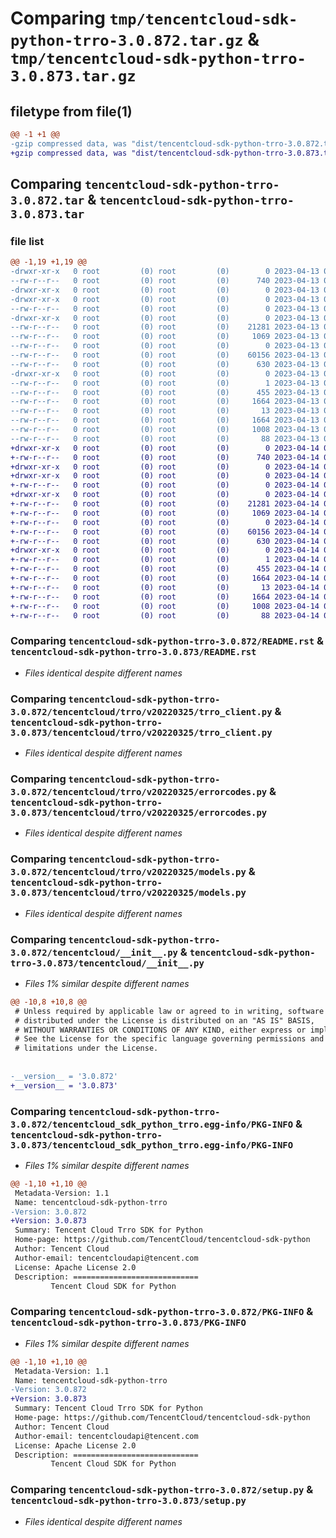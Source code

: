 # Comparing `tmp/tencentcloud-sdk-python-trro-3.0.872.tar.gz` & `tmp/tencentcloud-sdk-python-trro-3.0.873.tar.gz`

## filetype from file(1)

```diff
@@ -1 +1 @@
-gzip compressed data, was "dist/tencentcloud-sdk-python-trro-3.0.872.tar", last modified: Thu Apr 13 01:07:38 2023, max compression
+gzip compressed data, was "dist/tencentcloud-sdk-python-trro-3.0.873.tar", last modified: Fri Apr 14 01:00:28 2023, max compression
```

## Comparing `tencentcloud-sdk-python-trro-3.0.872.tar` & `tencentcloud-sdk-python-trro-3.0.873.tar`

### file list

```diff
@@ -1,19 +1,19 @@
-drwxr-xr-x   0 root         (0) root         (0)        0 2023-04-13 01:07:38.000000 tencentcloud-sdk-python-trro-3.0.872/
--rw-r--r--   0 root         (0) root         (0)      740 2023-04-13 01:07:38.000000 tencentcloud-sdk-python-trro-3.0.872/README.rst
-drwxr-xr-x   0 root         (0) root         (0)        0 2023-04-13 01:07:38.000000 tencentcloud-sdk-python-trro-3.0.872/tencentcloud/
-drwxr-xr-x   0 root         (0) root         (0)        0 2023-04-13 01:07:38.000000 tencentcloud-sdk-python-trro-3.0.872/tencentcloud/trro/
--rw-r--r--   0 root         (0) root         (0)        0 2023-04-13 01:07:38.000000 tencentcloud-sdk-python-trro-3.0.872/tencentcloud/trro/__init__.py
-drwxr-xr-x   0 root         (0) root         (0)        0 2023-04-13 01:07:38.000000 tencentcloud-sdk-python-trro-3.0.872/tencentcloud/trro/v20220325/
--rw-r--r--   0 root         (0) root         (0)    21281 2023-04-13 01:07:38.000000 tencentcloud-sdk-python-trro-3.0.872/tencentcloud/trro/v20220325/trro_client.py
--rw-r--r--   0 root         (0) root         (0)     1069 2023-04-13 01:07:38.000000 tencentcloud-sdk-python-trro-3.0.872/tencentcloud/trro/v20220325/errorcodes.py
--rw-r--r--   0 root         (0) root         (0)        0 2023-04-13 01:07:38.000000 tencentcloud-sdk-python-trro-3.0.872/tencentcloud/trro/v20220325/__init__.py
--rw-r--r--   0 root         (0) root         (0)    60156 2023-04-13 01:07:38.000000 tencentcloud-sdk-python-trro-3.0.872/tencentcloud/trro/v20220325/models.py
--rw-r--r--   0 root         (0) root         (0)      630 2023-04-13 01:07:38.000000 tencentcloud-sdk-python-trro-3.0.872/tencentcloud/__init__.py
-drwxr-xr-x   0 root         (0) root         (0)        0 2023-04-13 01:07:38.000000 tencentcloud-sdk-python-trro-3.0.872/tencentcloud_sdk_python_trro.egg-info/
--rw-r--r--   0 root         (0) root         (0)        1 2023-04-13 01:07:38.000000 tencentcloud-sdk-python-trro-3.0.872/tencentcloud_sdk_python_trro.egg-info/dependency_links.txt
--rw-r--r--   0 root         (0) root         (0)      455 2023-04-13 01:07:38.000000 tencentcloud-sdk-python-trro-3.0.872/tencentcloud_sdk_python_trro.egg-info/SOURCES.txt
--rw-r--r--   0 root         (0) root         (0)     1664 2023-04-13 01:07:38.000000 tencentcloud-sdk-python-trro-3.0.872/tencentcloud_sdk_python_trro.egg-info/PKG-INFO
--rw-r--r--   0 root         (0) root         (0)       13 2023-04-13 01:07:38.000000 tencentcloud-sdk-python-trro-3.0.872/tencentcloud_sdk_python_trro.egg-info/top_level.txt
--rw-r--r--   0 root         (0) root         (0)     1664 2023-04-13 01:07:38.000000 tencentcloud-sdk-python-trro-3.0.872/PKG-INFO
--rw-r--r--   0 root         (0) root         (0)     1008 2023-04-13 01:07:38.000000 tencentcloud-sdk-python-trro-3.0.872/setup.py
--rw-r--r--   0 root         (0) root         (0)       88 2023-04-13 01:07:38.000000 tencentcloud-sdk-python-trro-3.0.872/setup.cfg
+drwxr-xr-x   0 root         (0) root         (0)        0 2023-04-14 01:00:28.000000 tencentcloud-sdk-python-trro-3.0.873/
+-rw-r--r--   0 root         (0) root         (0)      740 2023-04-14 01:00:28.000000 tencentcloud-sdk-python-trro-3.0.873/README.rst
+drwxr-xr-x   0 root         (0) root         (0)        0 2023-04-14 01:00:28.000000 tencentcloud-sdk-python-trro-3.0.873/tencentcloud/
+drwxr-xr-x   0 root         (0) root         (0)        0 2023-04-14 01:00:28.000000 tencentcloud-sdk-python-trro-3.0.873/tencentcloud/trro/
+-rw-r--r--   0 root         (0) root         (0)        0 2023-04-14 01:00:28.000000 tencentcloud-sdk-python-trro-3.0.873/tencentcloud/trro/__init__.py
+drwxr-xr-x   0 root         (0) root         (0)        0 2023-04-14 01:00:28.000000 tencentcloud-sdk-python-trro-3.0.873/tencentcloud/trro/v20220325/
+-rw-r--r--   0 root         (0) root         (0)    21281 2023-04-14 01:00:28.000000 tencentcloud-sdk-python-trro-3.0.873/tencentcloud/trro/v20220325/trro_client.py
+-rw-r--r--   0 root         (0) root         (0)     1069 2023-04-14 01:00:28.000000 tencentcloud-sdk-python-trro-3.0.873/tencentcloud/trro/v20220325/errorcodes.py
+-rw-r--r--   0 root         (0) root         (0)        0 2023-04-14 01:00:28.000000 tencentcloud-sdk-python-trro-3.0.873/tencentcloud/trro/v20220325/__init__.py
+-rw-r--r--   0 root         (0) root         (0)    60156 2023-04-14 01:00:28.000000 tencentcloud-sdk-python-trro-3.0.873/tencentcloud/trro/v20220325/models.py
+-rw-r--r--   0 root         (0) root         (0)      630 2023-04-14 01:00:28.000000 tencentcloud-sdk-python-trro-3.0.873/tencentcloud/__init__.py
+drwxr-xr-x   0 root         (0) root         (0)        0 2023-04-14 01:00:28.000000 tencentcloud-sdk-python-trro-3.0.873/tencentcloud_sdk_python_trro.egg-info/
+-rw-r--r--   0 root         (0) root         (0)        1 2023-04-14 01:00:28.000000 tencentcloud-sdk-python-trro-3.0.873/tencentcloud_sdk_python_trro.egg-info/dependency_links.txt
+-rw-r--r--   0 root         (0) root         (0)      455 2023-04-14 01:00:28.000000 tencentcloud-sdk-python-trro-3.0.873/tencentcloud_sdk_python_trro.egg-info/SOURCES.txt
+-rw-r--r--   0 root         (0) root         (0)     1664 2023-04-14 01:00:28.000000 tencentcloud-sdk-python-trro-3.0.873/tencentcloud_sdk_python_trro.egg-info/PKG-INFO
+-rw-r--r--   0 root         (0) root         (0)       13 2023-04-14 01:00:28.000000 tencentcloud-sdk-python-trro-3.0.873/tencentcloud_sdk_python_trro.egg-info/top_level.txt
+-rw-r--r--   0 root         (0) root         (0)     1664 2023-04-14 01:00:28.000000 tencentcloud-sdk-python-trro-3.0.873/PKG-INFO
+-rw-r--r--   0 root         (0) root         (0)     1008 2023-04-14 01:00:28.000000 tencentcloud-sdk-python-trro-3.0.873/setup.py
+-rw-r--r--   0 root         (0) root         (0)       88 2023-04-14 01:00:28.000000 tencentcloud-sdk-python-trro-3.0.873/setup.cfg
```

### Comparing `tencentcloud-sdk-python-trro-3.0.872/README.rst` & `tencentcloud-sdk-python-trro-3.0.873/README.rst`

 * *Files identical despite different names*

### Comparing `tencentcloud-sdk-python-trro-3.0.872/tencentcloud/trro/v20220325/trro_client.py` & `tencentcloud-sdk-python-trro-3.0.873/tencentcloud/trro/v20220325/trro_client.py`

 * *Files identical despite different names*

### Comparing `tencentcloud-sdk-python-trro-3.0.872/tencentcloud/trro/v20220325/errorcodes.py` & `tencentcloud-sdk-python-trro-3.0.873/tencentcloud/trro/v20220325/errorcodes.py`

 * *Files identical despite different names*

### Comparing `tencentcloud-sdk-python-trro-3.0.872/tencentcloud/trro/v20220325/models.py` & `tencentcloud-sdk-python-trro-3.0.873/tencentcloud/trro/v20220325/models.py`

 * *Files identical despite different names*

### Comparing `tencentcloud-sdk-python-trro-3.0.872/tencentcloud/__init__.py` & `tencentcloud-sdk-python-trro-3.0.873/tencentcloud/__init__.py`

 * *Files 1% similar despite different names*

```diff
@@ -10,8 +10,8 @@
 # Unless required by applicable law or agreed to in writing, software
 # distributed under the License is distributed on an "AS IS" BASIS,
 # WITHOUT WARRANTIES OR CONDITIONS OF ANY KIND, either express or implied.
 # See the License for the specific language governing permissions and
 # limitations under the License.
 
 
-__version__ = '3.0.872'
+__version__ = '3.0.873'
```

### Comparing `tencentcloud-sdk-python-trro-3.0.872/tencentcloud_sdk_python_trro.egg-info/PKG-INFO` & `tencentcloud-sdk-python-trro-3.0.873/tencentcloud_sdk_python_trro.egg-info/PKG-INFO`

 * *Files 1% similar despite different names*

```diff
@@ -1,10 +1,10 @@
 Metadata-Version: 1.1
 Name: tencentcloud-sdk-python-trro
-Version: 3.0.872
+Version: 3.0.873
 Summary: Tencent Cloud Trro SDK for Python
 Home-page: https://github.com/TencentCloud/tencentcloud-sdk-python
 Author: Tencent Cloud
 Author-email: tencentcloudapi@tencent.com
 License: Apache License 2.0
 Description: ============================
         Tencent Cloud SDK for Python
```

### Comparing `tencentcloud-sdk-python-trro-3.0.872/PKG-INFO` & `tencentcloud-sdk-python-trro-3.0.873/PKG-INFO`

 * *Files 1% similar despite different names*

```diff
@@ -1,10 +1,10 @@
 Metadata-Version: 1.1
 Name: tencentcloud-sdk-python-trro
-Version: 3.0.872
+Version: 3.0.873
 Summary: Tencent Cloud Trro SDK for Python
 Home-page: https://github.com/TencentCloud/tencentcloud-sdk-python
 Author: Tencent Cloud
 Author-email: tencentcloudapi@tencent.com
 License: Apache License 2.0
 Description: ============================
         Tencent Cloud SDK for Python
```

### Comparing `tencentcloud-sdk-python-trro-3.0.872/setup.py` & `tencentcloud-sdk-python-trro-3.0.873/setup.py`

 * *Files identical despite different names*

